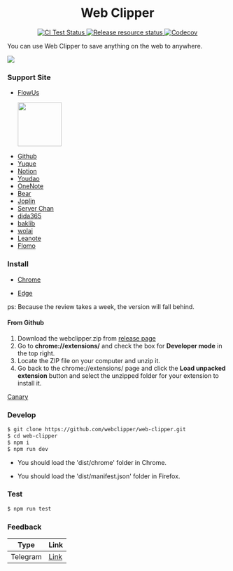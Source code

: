 <h1 align="center">Web Clipper</h1>
<p align="center">
    <a href="https://github.com/webclipper/web-clipper/actions">
      <img src="https://github.com/webclipper/web-clipper/workflows/CI%20Test/badge.svg" alt="CI Test Status">
    </a>
     <a href="https://github.com/webclipper/web-clipper/actions">
      <img src="https://github.com/webclipper/web-clipper/workflows/Release resource/badge.svg" alt="Release resource status">
    </a>
    <a href="https://codecov.io/gh/webclipper/web-clipper">
      <img src="https://img.shields.io/codecov/c/github/webclipper/web-clipper/master.svg?style=flat-square" alt="Codecov">
    </a>
</p>

You can use Web Clipper to save anything on the web to anywhere.

<img src="https://clipper.website/static/image/screenshot.png">

### Support Site

- [FlowUs](https://flowus.cn/)

  <img style="width:100px" src="https://github.com/webclipper/web-clipper/blob/master/flowus-logo.jpg?raw=true">

* [Github](https://github.com)
* [Yuque](https://www.yuque.com)
* [Notion](https://www.notion.so/)
* [Youdao](https://note.youdao.com/)
* [OneNote](https://www.onenote.com/)
* [Bear](https://bear.app)
* [Joplin](https://joplinapp.org/)
* [Server Chan](http://sc.ftqq.com/3.version)
* [dida365](https://dida365.com/)
* [baklib](https://www.baklib-free.com/)
* [wolai](https://www.wolai.com/)
* [Leanote](https://github.com/leanote/leanote)
* [Flomo](https://flomoapp.com/)

### Install

- [Chrome](https://chrome.google.com/webstore/detail/web-clipper/mhfbofiokmppgdliakminbgdgcmbhbac)

- [Edge](https://microsoftedge.microsoft.com/addons/detail/opejamnnohhbjflpbhnmdlknhjkfhfdp)

ps: Because the review takes a week, the version will fall behind.

#### From Github

1. Download the webclipper.zip from [release page](https://github.com/webclipper/web-clipper/releases)
2. Go to **chrome://extensions/** and check the box for **Developer mode** in the top right.
3. Locate the ZIP file on your computer and unzip it.
4. Go back to the chrome://extensions/ page and click the **Load unpacked extension** button and select the unzipped folder for your extension to install it.

[Canary](https://github.com/webclipper/web-clipper/releases/tag/canary)

### Develop

```bash
$ git clone https://github.com/webclipper/web-clipper.git
$ cd web-clipper
$ npm i
$ npm run dev
```

- You should load the 'dist/chrome' folder in Chrome.

- You should load the 'dist/manifest.json' folder in Firefox.

### Test

```bash
$ npm run test
```

### Feedback

| Type     | Link                                                 |
| -------- | ---------------------------------------------------- |
| Telegram | [Link](https://t.me/joinchat/HoVttRRUIA6aXASixzoqAw) |
